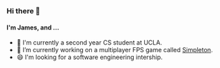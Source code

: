 ### Hi there 👋

#### I'm James, and ...

- 🏫 I'm currently a second year CS student at UCLA.
- 🔭 I’m currently working on a multiplayer FPS game called [Simpleton](https://github.com/james168ma/Simpleton).
- 😄 I'm looking for a software engineering intership.

<!--
**james168ma/james168ma** is a ✨ _special_ ✨ repository because its `README.md` (this file) appears on your GitHub profile.

Here are some ideas to get you started:

- 🔭 I’m currently working on a multiplayer FPS game called [Simpleton](https://github.com/james168ma/Simpleton).
- 🌱 I’m currently learning about ...
- 👯 I’m looking to collaborate on ...
- 🤔 I’m looking for help with ...
- 💬 Ask me about ...
- 📫 How to reach me: ...
- 😄 Pronouns: ...
- ⚡ Fun fact: ...
-->
